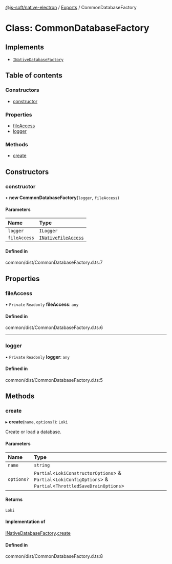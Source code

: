 [@js-soft/native-electron](../README.md) / [Exports](../modules.md) / CommonDatabaseFactory

# Class: CommonDatabaseFactory

## Implements

- [`INativeDatabaseFactory`](../interfaces/INativeDatabaseFactory.md)

## Table of contents

### Constructors

- [constructor](CommonDatabaseFactory.md#constructor)

### Properties

- [fileAccess](CommonDatabaseFactory.md#fileaccess)
- [logger](CommonDatabaseFactory.md#logger)

### Methods

- [create](CommonDatabaseFactory.md#create)

## Constructors

### constructor

• **new CommonDatabaseFactory**(`logger`, `fileAccess`)

#### Parameters

| Name | Type |
| :------ | :------ |
| `logger` | `ILogger` |
| `fileAccess` | [`INativeFileAccess`](../interfaces/INativeFileAccess.md) |

#### Defined in

common/dist/CommonDatabaseFactory.d.ts:7

## Properties

### fileAccess

• `Private` `Readonly` **fileAccess**: `any`

#### Defined in

common/dist/CommonDatabaseFactory.d.ts:6

___

### logger

• `Private` `Readonly` **logger**: `any`

#### Defined in

common/dist/CommonDatabaseFactory.d.ts:5

## Methods

### create

▸ **create**(`name`, `options?`): `Loki`

Create or load a database.

#### Parameters

| Name | Type |
| :------ | :------ |
| `name` | `string` |
| `options?` | `Partial`<`LokiConstructorOptions`\> & `Partial`<`LokiConfigOptions`\> & `Partial`<`ThrottledSaveDrainOptions`\> |

#### Returns

`Loki`

#### Implementation of

[INativeDatabaseFactory](../interfaces/INativeDatabaseFactory.md).[create](../interfaces/INativeDatabaseFactory.md#create)

#### Defined in

common/dist/CommonDatabaseFactory.d.ts:8
